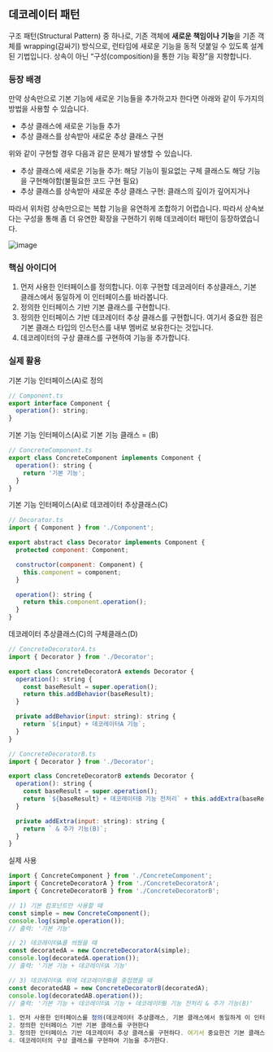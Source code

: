## 데코레이터 패턴

구조 패턴(Structural Pattern) 중 하나로, 기존 객체에 **새로운 책임이나 기능**을 기존 객체를 wrapping(감싸기) 방식으로, 런타임에 새로운 기능을 동적 덧붙일 수 있도록 설계된 기법입니다. 상속이 아닌 “구성(composition)을 통한 기능 확장”을 지향합니다.

### **등장 배경**

만약 상속만으로 기본 기능에 새로운 기능들을 추가하고자 한다면 아래와 같이 두가지의 방법을 사용할 수 있습니다.

- 추상 클래스에 새로운 기능들 추가
- 추상 클래스를 상속받아 새로운 추상 클래스 구현

위와 같이 구현할 경우 다음과 같은 문제가 발생할 수 있습니다.

- 추상 클래스에 새로운 기능들 추가: 해당 기능이 필요없는 구체 클래스도 해당 기능을 구현해야함(불필요한 코드 구현 필요)
- 추상 클래스를 상속받아 새로운 추상 클래스 구현: 클래스의 깊이가 깊어지거나

따라서 위처럼 상속만으로는 복합 기능을 유연하게 조합하기 어렵습니다. 따라서 상속보다는 구성을 통해 좀 더 유연한 확장을 구현하기 위해 데코레이터 패턴이 등장하였습니다.

![image](https://github.com/user-attachments/assets/4a866dc3-2fb5-4886-9dae-acda681e0d05)


### 핵심 아이디어

1. 먼저 사용한 인터페이스를 정의합니다. 이후 구현할 데코레이터 추상클래스, 기본 클래스에서 동일하게 이 인터페이스를 바라봅니다.
2. 정의한 인터페이스 기반 기본 클래스를 구현합니다.
3. 정의한 인터페이스 기반 데코레이터 추상 클래스를 구현합니다. 여기서 중요한 점은 기본 클래스 타입의 인스턴스를 내부 멤버로 보유한다는 것입니다.
4. 데코레이터의 구상 클래스를 구현하여 기능을 추가합니다.

### 실제 활용

기본 기능 인터페이스(A)로 정의

```jsx
// Component.ts
export interface Component {
  operation(): string;
}
```

기본 기능 인터페이스(A)로 기본 기능 클래스 = (B)

```jsx
// ConcreteComponent.ts
export class ConcreteComponent implements Component {
  operation(): string {
    return '기본 기능';
  }
}
```

기본 기능 인터페이스(A)로 데코레이터 추상클래스(C)

```jsx
// Decorator.ts
import { Component } from './Component';

export abstract class Decorator implements Component {
  protected component: Component;

  constructor(component: Component) {
    this.component = component;
  }

  operation(): string {
    return this.component.operation();
  }
}
```

데코레이터 추상클래스(C)의 구체클래스(D)

```jsx
// ConcreteDecoratorA.ts
import { Decorator } from './Decorator';

export class ConcreteDecoratorA extends Decorator {
  operation(): string {
    const baseResult = super.operation();
    return this.addBehavior(baseResult);
  }

  private addBehavior(input: string): string {
    return `${input} + 데코레이터A 기능`;
  }
}

// ConcreteDecoratorB.ts
import { Decorator } from './Decorator';

export class ConcreteDecoratorB extends Decorator {
  operation(): string {
    const baseResult = super.operation();
    return `${baseResult} + 데코레이터B 기능 전처리` + this.addExtra(baseResult);
  }

  private addExtra(input: string): string {
    return ` & 추가 기능(B)`;
  }
}

```

실제 사용

```jsx
import { ConcreteComponent } from './ConcreteComponent';
import { ConcreteDecoratorA } from './ConcreteDecoratorA';
import { ConcreteDecoratorB } from './ConcreteDecoratorB';

// 1) 기본 컴포넌트만 사용할 때
const simple = new ConcreteComponent();
console.log(simple.operation());
// 출력: '기본 기능'

// 2) 데코레이터A를 씌웠을 때
const decoratedA = new ConcreteDecoratorA(simple);
console.log(decoratedA.operation());
// 출력: '기본 기능 + 데코레이터A 기능'

// 3) 데코레이터A 위에 데코레이터B를 중첩했을 때
const decoratedAB = new ConcreteDecoratorB(decoratedA);
console.log(decoratedAB.operation());
// 출력: '기본 기능 + 데코레이터A 기능 + 데코레이터B 기능 전처리 & 추가 기능(B)'
```

```jsx
1. 먼저 사용한 인터페이스를 정의(데코레이터 추상클래스, 기본 클래스에서 동일하게 이 인터페이스를 바라봄)
2. 정의한 인터페이스 기반 기본 클래스를 구현한다
3. 정의한 인터페이스 기반 데코레이터 추상 클래스를 구현하다. 여기서 중요한건 기본 클래스 타입의 인스턴스를 내부 멤버로 보유한다는 것이다.
4. 데코레이터의 구상 클래스를 구현하여 기능을 추가한다.
```
